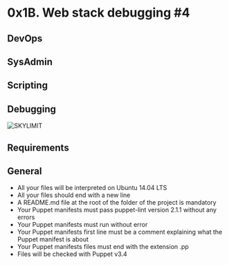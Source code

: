 # 0x1B. Web stack debugging #4

## DevOps

## SysAdmin

## Scripting

## Debugging

![SKYLIMIT](https://s3.amazonaws.com/intranet-projects-files/holbertonschool-sysadmin_devops/313/frdkCrb.jpg)

## Requirements

## General

- All your files will be interpreted on Ubuntu 14.04 LTS
- All your files should end with a new line
- A README.md file at the root of the folder of the project is mandatory
- Your Puppet manifests must pass puppet-lint version 2.1.1 without any errors
- Your Puppet manifests must run without error
- Your Puppet manifests first line must be a comment explaining what the Puppet manifest is about
- Your Puppet manifests files must end with the extension .pp
- Files will be checked with Puppet v3.4
